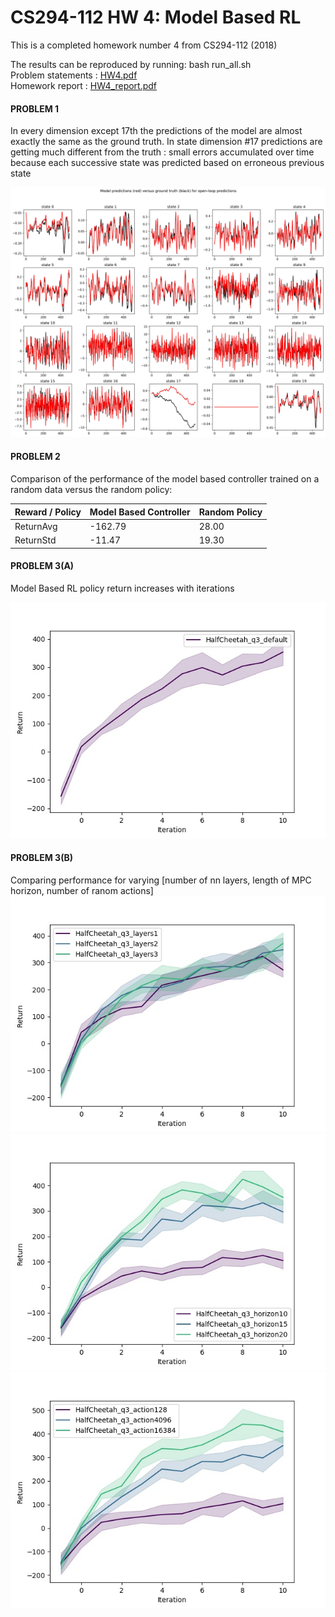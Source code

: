 # CS294-112 HW 4: Model Based RL

This is a completed homework number 4 from CS294-112 (2018)

The results can be reproduced by running: bash run_all.sh \
Problem statements : [HW4.pdf](hw4.pdf) \
Homework report : [HW4_report.pdf](HW4_report.pdf) 


#### PROBLEM 1

In every dimension except 17th the predictions of the model are almost exactly the same as the ground truth. In state dimension #17 predictions are getting much different from the truth : small errors accumulated over time because each successive state was predicted based on erroneous previous state

![P1](data/HalfCheetah_q1_exp/prediction_005.jpg)

#### PROBLEM 2

Comparison of the performance of the model based controller trained on a random data versus the random policy:

Reward / Policy |Model Based Controller | Random Policy
 --- | --- | ---
ReturnAvg | -162.79|28.00
ReturnStd |-11.47 | 19.30

#### PROBLEM 3(A)


Model Based RL policy return increases with iterations 

![P3a](plots/HalfCheetah_q3_default.jpg)

#### PROBLEM 3(B)


Comparing performance for varying [number of nn layers, length of MPC horizon, number of ranom actions]  
![P3b1](plots/HalfCheetah_q3_nn_layers.jpg)
![P3b2](plots/HalfCheetah_q3_mpc_horizon.jpg)
![P3b3](plots/HalfCheetah_q3_actions.jpg)